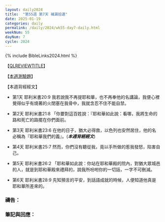 ```yaml
---
layout: daily2024
title:  "第55週 第7天 補漏拾遺"
date: 2025-01-19
categories: daily
permalink: /daily/2024/wk55-day7-daily.html
weekNum: 55
dayNum: 7
cycle: 2024
---
```


{% include BibleLinks2024.html %}

【<a href="QLREVIEWLINK" target="_blank">QLREVIEWTITLE</a>】

【<a href="QLTESTLINK" target="_blank">本週測驗題</a>】

【本週背經經文】
+ 第1天 耶利米書20:9 我若說我不再提耶和華，也不再奉他的名講論，我便心裡覺得似乎有燒著的火閉塞在我骨中，我就含忍不住不能自禁。

+ 第2天 耶利米書21:8 「你要對這百姓說：『耶和華如此說：看哪，我將生命的路和死亡的路擺在你們面前。

+ 第3天 耶利米書23:6 在他的日子，猶大必得救，以色列也安然居住，他的名必稱為『耶和華我們的義』。(_**本週背經經文**_)

+ 第4天 耶利米書25:7 然而，你們沒有聽從我，竟以手所做的惹我發怒，陷害自己。

+ 第5天 耶利米書26:2 「耶和華如此說：你站在耶和華殿的院內，對猶大眾城邑的人，就是到耶和華殿來禮拜的，說我所吩咐你的一切話，一字不可刪減。

+ 第6天 耶利米書28:9 先知預言的平安，到話語成就的時候，人便知道他真是耶和華所差來的。

### 禱告：

### 筆記與回應：